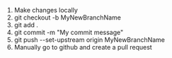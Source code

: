 1. Make changes locally
2. git checkout -b MyNewBranchName
3. git add .
4. git commit -m "My commit message"
5. git push --set-upstream origin MyNewBranchName
6. Manually go to github and create a pull request
